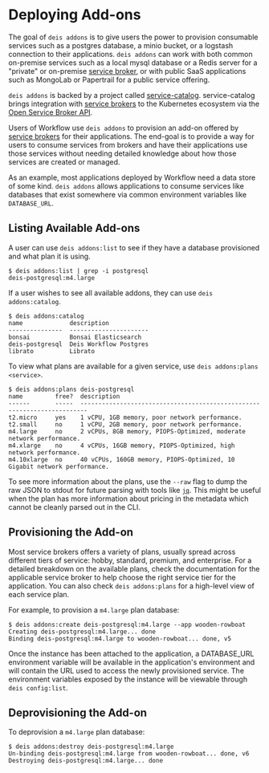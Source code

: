 # Deploying Add-ons

The goal of `deis addons` is to give users the power to provision consumable services such as
a postgres database, a minio bucket, or a logstash connection to their applications. `deis addons`
can work with both common on-premise services such as a local mysql database or a Redis server
for a "private" or on-premise [service broker][broker], or with public SaaS applications such as
MongoLab or Papertrail for a public service offering.

`deis addons` is backed by a project called [service-catalog][]. service-catalog brings integration
with [service brokers][broker] to the Kubernetes ecosystem via the [Open Service Broker API][].

Users of Workflow use `deis addons` to provision an add-on offered by [service brokers][broker] for
their applications. The end-goal is to provide a way for users to consume services from brokers and
have their applications use those services without needing detailed knowledge about how those
services are created or managed.

As an example, most applications deployed by Workflow need a data store of some kind. `deis addons`
allows applications to consume services like databases that exist somewhere via common environment
variables like `DATABASE_URL`.

## Listing Available Add-ons

A user can use `deis addons:list` to see if they have a database provisioned and what plan it
is using.

```
$ deis addons:list | grep -i postgresql
deis-postgresql:m4.large
```

If a user wishes to see all available addons, they can use `deis addons:catalog`.

```
$ deis addons:catalog
name             description
---------------  ----------------------
bonsai           Bonsai Elasticsearch
deis-postgresql  Deis Workflow Postgres
librato          Librato
```

To view what plans are available for a given service, use `deis addons:plans <service>`.

```
$ deis addons:plans deis-postgresql
name         free?  description
------       -----  ------------------------------------------------------------------------
t2.micro     yes    1 vCPU, 1GB memory, poor network performance.
t2.small     no     1 vCPU, 2GB memory, poor network performance.
m4.large     no     2 vCPUs, 8GB memory, PIOPS-Optimized, moderate network performance.
m4.xlarge    no     4 vCPUs, 16GB memory, PIOPS-Optimized, high network performance.
m4.10xlarge  no     40 vCPUs, 160GB memory, PIOPS-Optimized, 10 Gigabit network performance.
```

To see more information about the plans, use the `--raw` flag to dump the raw JSON to stdout for
future parsing with tools like [`jq`](https://stedolan.github.io/jq/). This might be useful when
the plan has more information about pricing in the metadata which cannot be cleanly parsed out in
the CLI.

## Provisioning the Add-on

Most service brokers offers a variety of plans, usually spread across different tiers of service:
hobby, standard, premium, and enterprise. For a detailed breakdown on the available plans, check
the documentation for the applicable service broker to help choose the right service tier for the
application. You can also check `deis addons:plans` for a high-level view of each service plan.

For example, to provision a `m4.large` plan database:

```
$ deis addons:create deis-postgresql:m4.large --app wooden-rowboat
Creating deis-postgresql:m4.large... done
Binding deis-postgresql:m4.large to wooden-rowboat... done, v5
```

Once the instance has been attached to the application, a DATABASE_URL environment variable will be
available in the application's environment and will contain the URL used to access the newly
provisioned service. The environment variables exposed by the instance will be viewable through
`deis config:list`.

## Deprovisioning the Add-on

To deprovision a `m4.large` plan database:

```
$ deis addons:destroy deis-postgresql:m4.large
Un-binding deis-postgresql:m4.large from wooden-rowboat... done, v6
Destroying deis-postgresql:m4.large... done
```


[broker]: ../reference-guide/terms.md#service-broker
[Open Service Broker API]: https://github.com/openservicebrokerapi/servicebroker
[service-catalog]: https://github.com/kubernetes-incubator/service-catalog
